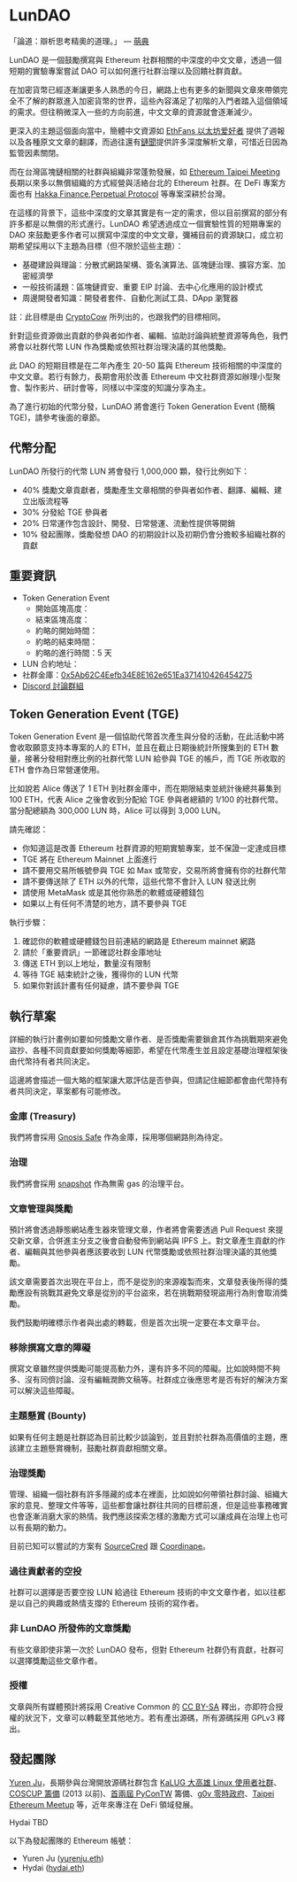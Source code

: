 # LunDAO 

「論道：辯析思考精奧的道理。」 — [萌典][18]

LunDAO 是一個鼓勵撰寫與 Ethereum 社群相關的中深度的中文文章，透過一個短期的實驗專案嘗試 DAO 可以如何進行社群治理以及回饋社群貢獻。

在加密貨幣已經逐漸讓更多人熟悉的今日，網路上也有更多的新聞與文章來帶領完全不了解的群眾進入加密貨幣的世界，這些內容滿足了初階的入門者踏入這個領域的需求。但往稍微深入一些的方向前進，中文文章的資源就會逐漸減少。

更深入的主題這個面向當中，簡體中文資源如 [EthFans 以太坊爱好者][1] 提供了週報以及各種原文文章的翻譯，而過往還有[鏈聞][2]提供許多深度解析文章，可惜近日因為監管因素關閉。

而在台灣區塊鏈相關的社群與組織非常蓬勃發展，如 [Ethereum Taipei Meeting][3] 長期以來多以無償組織的方式經營與活絡台北的 Ethereum 社群。在 DeFi 專案方面也有 [Hakka Finance][4],[Perpetual Protocol][5] 等專案深耕於台灣。

在這樣的背景下，這些中深度的文章其實是有一定的需求，但以目前撰寫的部分有許多都是以無償的形式進行。LunDAO 希望透過成立一個實驗性質的短期專案的 DAO 來鼓勵更多作者可以撰寫中深度的中文文章，彌補目前的資源缺口，成立初期希望採用以下主題為目標（但不限於這些主題）：

- 基礎建設與理論：分散式網路架構、簽名演算法、區塊鏈治理、擴容方案、加密經濟學
- 一般技術議題：區塊鏈資安、重要 EIP 討論、去中心化應用的設計模式
- 周邊開發者知識：開發者套件、自動化測試工具、DApp 瀏覽器

註：此目標是由 [CryptoCow][7] 所列出的，也跟我們的目標相同。

針對這些資源做出貢獻的參與者如作者、編輯、協助討論與統整資源等角色，我們將會以社群代幣 LUN 作為獎勵或依照社群治理決議的其他獎勵。

此 DAO 的短期目標是在二年內產生 20-50 篇與 Ethereum 技術相關的中深度的中文文章。若行有餘力，長期會用於改善 Ethereum 中文社群資源如辦理小型聚會、製作影片、研討會等，同樣以中深度的知識分享為主。

為了進行初始的代幣分發，LunDAO 將會進行 Token Generation Event (簡稱 TGE)，請參考後面的章節。

## 代幣分配
LunDAO 所發行的代幣 LUN 將會發行 1,000,000 顆，發行比例如下：
- 40% 獎勵文章貢獻者，獎勵產生文章相關的參與者如作者、翻譯、編輯、建立出版流程等
- 30% 分發給 TGE 參與者
- 20% 日常運作包含設計、開發、日常營運、流動性提供等開銷
- 10% 發起團隊，獎勵發想 DAO 的初期設計以及初期仍會分擔較多組織社群的貢獻


## 重要資訊
- Token Generation Event
	- 開始區塊高度：
	- 結束區塊高度：
	- 約略的開始時間：
	- 約略的結束時間：
	- 約略的進行時間：5 天
- LUN 合約地址：
- 社群金庫：[0x5Ab62C4Eefb34E8E162e651Ea371410426454275][22]
- [Discord 討論群組][21]

## Token Generation Event (TGE)
Token Generation Event 是一個協助代幣首次產生與分發的活動，在此活動中將會收取願意支持本專案的人的 ETH，並且在截止日期後統計所搜集到的 ETH 數量，接著分發相對應比例的社群代幣 LUN 給參與 TGE 的帳戶，而 TGE 所收取的 ETH 會作為日常營運使用。

比如說若 Alice 傳送了 1 ETH 到社群金庫中，而在期限結束並統計後總共募集到 100 ETH，代表 Alice 之後會收到分配給 TGE 參與者總額的 1/100 的社群代幣。當分配總額為 300,000 LUN 時，Alice 可以得到 3,000 LUN。

請先確認：
- 你知道這是改善 Ethereum 社群資源的短期實驗專案，並不保證一定達成目標
- TGE 將在 Ethereum Mainnet 上面進行
- 請不要用交易所帳號參與 TGE 如 Max 或幣安，交易所將會擁有你的社群代幣
- 請不要傳送除了 ETH 以外的代幣，這些代幣不會計入 LUN 發送比例
- 請使用 MetaMask 或是其他你熟悉的軟體或硬體錢包
- 如果以上有任何不清楚的地方，請不要參與 TGE

執行步驟：
1. 確認你的軟體或硬體錢包目前連結的網路是 Ethereum mainnet 網路
2. 請於「重要資訊」一節確認社群金庫地址
3. 傳送 ETH 到以上地址，數量沒有限制
4. 等待 TGE 結束統計之後，獲得你的 LUN 代幣
5. 如果你對該計畫有任何疑慮，請不要參與 TGE

## 執行草案
詳細的執行計畫例如要如何獎勵文章作者、是否獎勵需要鎖倉其作為挑戰期來避免盜抄、各種不同貢獻要如何獎勵等細節，希望在代幣產生並且設定基礎治理框架後由代幣持有者共同決定。

這邊將會描述一個大略的框架讓大眾評估是否參與，但請記住細節都會由代幣持有者共同決定，草案都有可能修改。

### 金庫 (Treasury)
我們將會採用 [Gnosis Safe][8] 作為金庫，採用哪個網路則為待定。

### 治理
我們將會採用 [snapshot][9] 作為無需 gas 的治理平台。

### 文章管理與獎勵
預計將會透過靜態網站產生器來管理文章，作者將會需要透過 Pull Request 來提交新文章，合併進主分支之後會自動發佈到網站與 IPFS 上。對文章產生貢獻的作者、編輯與其他參與者應該要收到 LUN 代幣獎勵或依照社群治理決議的其他獎勵。

該文章需要首次出現在平台上，而不是從別的來源複製而來，文章發表後所得的獎勵應設有挑戰其避免文章是從別的平台盜來，若在挑戰期發現盜用行為則會取消獎勵。

我們鼓勵明確標示作者與出處的轉載，但是首次出現一定要在本文章平台。

### 移除撰寫文章的障礙
撰寫文章雖然提供獎勵可能提高動力外，還有許多不同的障礙。比如說時間不夠多、沒有同儕討論、沒有編輯潤飾文稿等。社群成立後應思考是否有好的解決方案可以解決這些障礙。

### 主題懸賞 (Bounty)
如果有任何主題是社群認為目前比較少談論到，並且對於社群為高價值的主題，應該建立主題懸賞機制，鼓勵社群貢獻相關文章。

### 治理獎勵
管理、組織一個社群有許多隱藏的成本在裡面，比如說如何帶領社群討論、組織大家的意見、整理文件等等，這些都會讓社群往共同的目標前進，但是這些事務確實也會逐漸消磨大家的熱情。我們應該探索怎樣的激勵方式可以讓成員在治理上也可以有長期的動力。

目前已知可以嘗試的方案有 [SourceCred][16] 跟 [Coordinape][17]。

### 過往貢獻者的空投
社群可以選擇是否要空投 LUN 給過往 Ethereum 技術的中文文章作者，如以往都是以自己的興趣或熱情支撐的 Ethereum 技術的寫作者。

### 非 LunDAO 所發佈的文章獎勵
有些文章即使非第一次於 LunDAO 發布，但對 Ethereum 社群仍有貢獻，社群可以選擇獎勵這些文章作者。

### 授權
文章與所有媒體預計將採用 Creative Common 的 [CC BY-SA][10] 釋出，亦即符合授權的狀況下，文章可以轉載至其他地方。若有產出源碼，所有源碼採用 GPLv3 釋出。

## 發起團隊
[Yuren Ju][11]，長期參與台灣開放源碼社群包含 [KaLUG 大高雄 Linux 使用者社群][12]、[COSCUP 籌備][13] (2013 以前)、[首兩屆 PyConTW][14] 籌備、[g0v 零時政府][15]、[Taipei Ethereum Meetup][3] 等，近年來專注在 DeFi 領域發展。

Hydai TBD

以下為發起團隊的 Ethereum 帳號：
- Yuren Ju ([yurenju.eth][19])
- Hydai ([hydai.eth][20])

[1]: https://ethfans.org/
[2]: https://twitter.com/chainnewscom
[3]: https://medium.com/taipei-ethereum-meetup
[4]: https://hakka.finance/
[5]: https://www.perp.com/
[7]: https://medium.com/cryptocow
[8]: https://gnosis-safe.io/
[9]: https://docs.snapshot.org/
[10]: https://creativecommons.org/licenses/by-sa/4.0/deed.zh_TW
[11]: https://yurenju.eth.xyz/
[12]: https://kalug.linux.org.tw/
[13]: https://coscup.org/2013/zh-tw/
[14]: https://tw.pycon.org/2016/zh-hant/about/pycontw/
[15]: https://g0v.tw/
[16]: https://sourcecred.io/
[17]: https://coordinape.com/
[18]: https://www.moedict.tw/%E8%AB%96%E9%81%93
[19]: https://yurenju.eth.xyz/
[20]: https://hydai.eth.xyz/
[21]: https://discord.gg/9s3RQmajBu
[22]: https://gnosis-safe.io/app/eth:0x5Ab62C4Eefb34E8E162e651Ea371410426454275/
